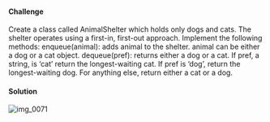 #### Challenge
Create a class called AnimalShelter which holds only dogs and cats. The shelter operates using a first-in, first-out approach.
Implement the following methods:
enqueue(animal): adds animal to the shelter. animal can be either a dog or a cat object.
dequeue(pref): returns either a dog or a cat. If pref, a string, is ‘cat’ return the longest-waiting cat. If pref is ‘dog’, return the longest-waiting dog. For anything else, return either a cat or a dog.

#### Solution

![img_0071](https://user-images.githubusercontent.com/34176171/39532653-1646ca46-4de2-11e8-9738-0b0fc8bfa4ce.JPG)
